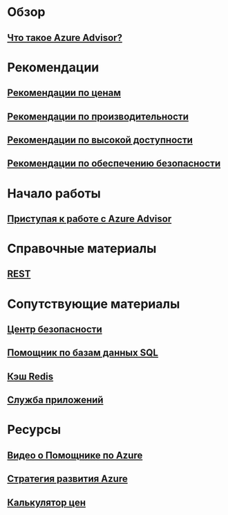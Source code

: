 # Обзор
## [Что такое Azure Advisor?](advisor-overview.md)

# Рекомендации
## [Рекомендации по ценам](advisor-cost-recommendations.md)
## [Рекомендации по производительности](advisor-performance-recommendations.md)
## [Рекомендации по высокой доступности](advisor-high-availability-recommendations.md)
## [Рекомендации по обеспечению безопасности](advisor-security-recommendations.md)

# Начало работы
## [Приступая к работе с Azure Advisor](advisor-get-started.md)

# Справочные материалы
## [REST](https://docs.microsoft.com/rest/api/advisor)

# Сопутствующие материалы
## [Центр безопасности](https://azure.microsoft.com/services/security-center/)
## [Помощник по базам данных SQL](https://azure.microsoft.com/documentation/articles/sql-database-advisor/)
## [Кэш Redis](https://azure.microsoft.com/documentation/articles/cache-configure/#redis-cache-advisor)
## [Служба приложений](https://azure.microsoft.com/documentation/articles/app-service-best-practices/)

# Ресурсы
## [Видео о Помощнике по Azure](https://azure.microsoft.com/en-us/resources/videos/index/?services=advisor)
## [Стратегия развития Azure](https://azure.microsoft.com/roadmap/?category=monitoring-management)
## [Калькулятор цен](https://azure.microsoft.com/pricing/calculator/)

